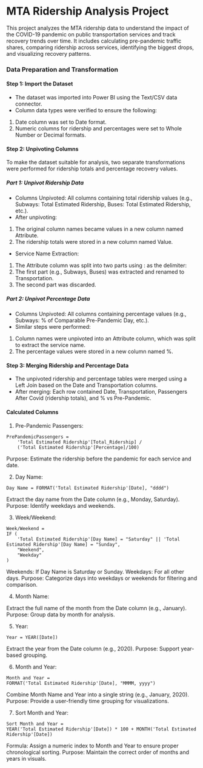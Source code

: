 # MTA Ridership Analysis Project

This project analyzes the MTA ridership data to understand the impact of the COVID-19 pandemic on public transportation services and track recovery trends over time. It includes calculating pre-pandemic traffic shares, comparing ridership across services, identifying the biggest drops, and visualizing recovery patterns.

### Data Preparation and Transformation

#### Step 1: Import the Dataset
- The dataset was imported into Power BI using the Text/CSV data connector.
- Column data types were verified to ensure the following:
1. Date column was set to Date format.
2. Numeric columns for ridership and percentages were set to Whole Number or Decimal formats.

#### Step 2: Unpivoting Columns
To make the dataset suitable for analysis, two separate transformations were performed for ridership totals and percentage recovery values.

##### Part 1: Unpivot Ridership Data
- Columns Unpivoted: All columns containing total ridership values (e.g., Subways: Total Estimated Ridership, Buses: Total Estimated Ridership, etc.).
- After unpivoting:
1. The original column names became values in a new column named Attribute.
2. The ridership totals were stored in a new column named Value.
- Service Name Extraction:
1. The Attribute column was split into two parts using : as the delimiter:
2. The first part (e.g., Subways, Buses) was extracted and renamed to Transportation.
3. The second part was discarded.

##### Part 2: Unpivot Percentage Data
- Columns Unpivoted: All columns containing percentage values (e.g., Subways: % of Comparable Pre-Pandemic Day, etc.).
- Similar steps were performed:
1. Column names were unpivoted into an Attribute column, which was split to extract the service name.
2. The percentage values were stored in a new column named %.

#### Step 3: Merging Ridership and Percentage Data
- The unpivoted ridership and percentage tables were merged using a Left Join based on the Date and Transportation columns.
- After merging:
Each row contained Date, Transportation, Passengers After Covid (ridership totals), and % vs Pre-Pandemic.

#### Calculated Columns
1. Pre-Pandemic Passengers:
```
PrePandemicPassengers = 
    'Total Estimated Ridership'[Total_Ridership] / 
    ('Total Estimated Ridership'[Percentage]/100)
```
 
Purpose: Estimate the ridership before the pandemic for each service and date.

2. Day Name:

```
Day Name = FORMAT('Total Estimated Ridership'[Date], "dddd")
```

Extract the day name from the Date column (e.g., Monday, Saturday).
Purpose: Identify weekdays and weekends.

3. Week/Weekend:

```
Week/Weekend = 
IF (
    'Total Estimated Ridership'[Day Name] = "Saturday" || 'Total Estimated Ridership'[Day Name] = "Sunday", 
    "Weekend", 
    "Weekday"
)
```

Weekends: If Day Name is Saturday or Sunday.
Weekdays: For all other days.
Purpose: Categorize days into weekdays or weekends for filtering and comparison.

4. Month Name:


Extract the full name of the month from the Date column (e.g., January).
Purpose: Group data by month for analysis.

5. Year:

```
Year = YEAR([Date])
```

Extract the year from the Date column (e.g., 2020).
Purpose: Support year-based grouping.

6. Month and Year:

```
Month and Year = 
FORMAT('Total Estimated Ridership'[Date], "MMMM, yyyy")
```
Combine Month Name and Year into a single string (e.g., January, 2020).
Purpose: Provide a user-friendly time grouping for visualizations.

7. Sort Month and Year:

```
Sort Month and Year = 
YEAR('Total Estimated Ridership'[Date]) * 100 + MONTH('Total Estimated Ridership'[Date])
```

Formula: Assign a numeric index to Month and Year to ensure proper chronological sorting.
Purpose: Maintain the correct order of months and years in visuals.

